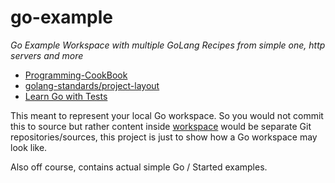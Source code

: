 go-example
==========


_Go Example Workspace with multiple GoLang Recipes from simple one, http servers and more_

* [Programming-CookBook](https://github.com/Koubae/Programming-CookBook)
* [golang-standards/project-layout](https://github.com/golang-standards/project-layout)
* [Learn Go with Tests](https://quii.gitbook.io/learn-go-with-tests)

This meant to represent your local Go workspace. 
So you would not commit this to source but rather content inside [workspace](./workspace) would be separate
Git repositories/sources, this project is just to show how a Go workspace may look like.

Also off course, contains actual simple Go / Started examples. 